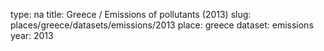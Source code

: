 type: na
title: Greece / Emissions of pollutants (2013)
slug: places/greece/datasets/emissions/2013
place: greece
dataset: emissions
year: 2013

